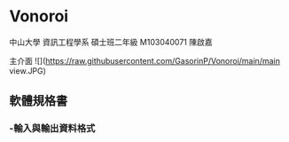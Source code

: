 # Vonoroi
中山大學 資訊工程學系 碩士班二年級 M103040071 陳啟嘉

主介面
![](https://raw.githubusercontent.com/GasorinP/Vonoroi/main/main view.JPG)

## 軟體規格書
### -輸入與輸出資料格式
